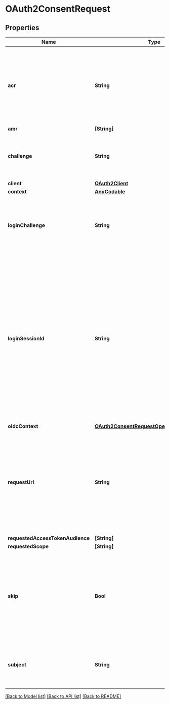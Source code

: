 # OAuth2ConsentRequest

## Properties
Name | Type | Description | Notes
------------ | ------------- | ------------- | -------------
**acr** | **String** | ACR represents the Authentication AuthorizationContext Class Reference value for this authentication session. You can use it to express that, for example, a user authenticated using two factor authentication. | [optional] 
**amr** | **[String]** |  | [optional] 
**challenge** | **String** | ID is the identifier (\&quot;authorization challenge\&quot;) of the consent authorization request. It is used to identify the session. | 
**client** | [**OAuth2Client**](OAuth2Client.md) |  | [optional] 
**context** | [**AnyCodable**](.md) |  | [optional] 
**loginChallenge** | **String** | LoginChallenge is the login challenge this consent challenge belongs to. It can be used to associate a login and consent request in the login &amp; consent app. | [optional] 
**loginSessionId** | **String** | LoginSessionID is the login session ID. If the user-agent reuses a login session (via cookie / remember flag) this ID will remain the same. If the user-agent did not have an existing authentication session (e.g. remember is false) this will be a new random value. This value is used as the \&quot;sid\&quot; parameter in the ID Token and in OIDC Front-/Back- channel logout. It&#39;s value can generally be used to associate consecutive login requests by a certain user. | [optional] 
**oidcContext** | [**OAuth2ConsentRequestOpenIDConnectContext**](OAuth2ConsentRequestOpenIDConnectContext.md) |  | [optional] 
**requestUrl** | **String** | RequestURL is the original OAuth 2.0 Authorization URL requested by the OAuth 2.0 client. It is the URL which initiates the OAuth 2.0 Authorization Code or OAuth 2.0 Implicit flow. This URL is typically not needed, but might come in handy if you want to deal with additional request parameters. | [optional] 
**requestedAccessTokenAudience** | **[String]** |  | [optional] 
**requestedScope** | **[String]** |  | [optional] 
**skip** | **Bool** | Skip, if true, implies that the client has requested the same scopes from the same user previously. If true, you must not ask the user to grant the requested scopes. You must however either allow or deny the consent request using the usual API call. | [optional] 
**subject** | **String** | Subject is the user ID of the end-user that authenticated. Now, that end user needs to grant or deny the scope requested by the OAuth 2.0 client. | [optional] 

[[Back to Model list]](../README.md#documentation-for-models) [[Back to API list]](../README.md#documentation-for-api-endpoints) [[Back to README]](../README.md)


